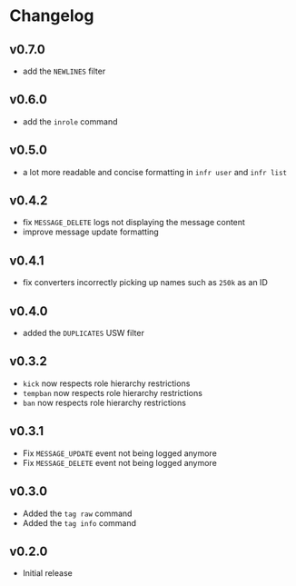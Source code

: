 # Changelog

## v0.7.0
- add the `NEWLINES` filter

## v0.6.0
- add the `inrole` command

## v0.5.0
- a lot more readable and concise formatting in `infr user` and `infr list`

## v0.4.2
- fix `MESSAGE_DELETE` logs not displaying the message content
- improve message update formatting

## v0.4.1
- fix converters incorrectly picking up names such as `250k` as an ID

## v0.4.0
- added the `DUPLICATES` USW filter

## v0.3.2
- `kick` now respects role hierarchy restrictions
- `tempban` now respects role hierarchy restrictions
- `ban` now respects role hierarchy restrictions

## v0.3.1
- Fix `MESSAGE_UPDATE` event not being logged anymore
- Fix `MESSAGE_DELETE` event not being logged anymore

## v0.3.0
- Added the `tag raw` command
- Added the `tag info` command

## v0.2.0
- Initial release
